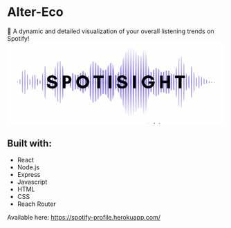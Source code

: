# Alter-Eco

🎵 A dynamic and detailed visualization of your overall listening trends on Spotify! 
![SpotiSight Logo](Logo.png)

## Built with: 
* React
* Node.js
* Express
* Javascript
* HTML
* CSS
* Reach Router

Available here: https://spotify-profile.herokuapp.com/

